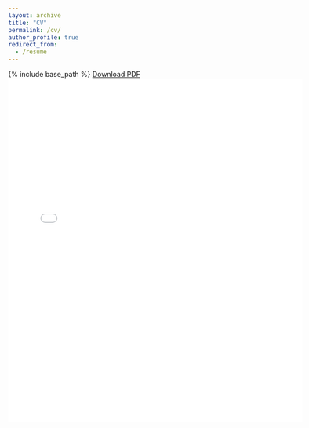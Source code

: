 ```yaml
---
layout: archive
title: "CV"
permalink: /cv/
author_profile: true
redirect_from:
  - /resume
---
```


{% include base_path %}
<a href="{{ site.baseurl }}/files/YimingZhang_resume.pdf" download>Download PDF</a>
<embed src="{{ site.baseurl }}/files/YimingZhang_resume.pdf" width="600" height="700" type='application/pdf'>
